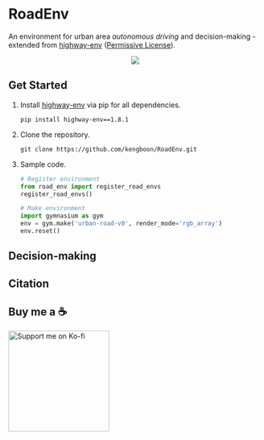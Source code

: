 # RoadEnv
An environment for urban area *autonomous driving* and decision-making - extended from [highway-env](https://github.com/Farama-Foundation/HighwayEnv) ([Permissive License](https://github.com/Farama-Foundation/HighwayEnv/blob/master/LICENSE)).

<p align="center"><img src="https://github.com/kengboon/RoadEnv/assets/5046671/ebc2f414-c984-44da-bfa9-440321c8b2a3"/></p>

## Get Started
1. Install [highway-env](https://github.com/Farama-Foundation/HighwayEnv) via pip for all dependencies.
    ```BAT
    pip install highway-env==1.8.1
    ```
2. Clone the repository.
    ```BAT
    git clone https://github.com/kengboon/RoadEnv.git
    ```
3. Sample code.
    ```Python
    # Register environment
    from road_env import register_road_envs
    register_road_envs()
    
    # Make environment
    import gymnasium as gym
    env = gym.make('urban-road-v0', render_mode='rgb_array')
    env.reset()
    ```

## Decision-making

## Citation

## Buy me a ☕
<a href="https://ko-fi.com/woolf42" target="_blank"><img src="https://user-images.githubusercontent.com/5046671/197377067-ce6016ae-6368-47b6-a4eb-903eb7b0af9c.png" width="200" alt="Support me on Ko-fi"/></a>
